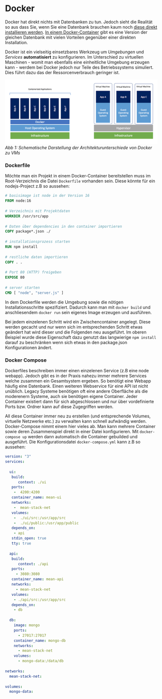 # Docker

Docker hat direkt nichts mit Datenbanken zu tun. Jedoch sieht die Realität so aus dass Sie, wenn Sie eine Datenbank brauchen kaum noch [diese direkt installieren werden](https://www.mysql.com/downloads/). [In einem Docker-Container](https://hub.docker.com/_/mysql) gibt es eine Version der gleichen Datenbank mit vielen Vorteilen gegenüber einer direkten Installation. 

Docker ist ein vielseitig einsetzbares Werkzeug um *Umgebungen* und *Services* **automatisiert** zu konfigurieren. Im Unterschied zu virtuellen Maschinen - womit man ebenfalls eine einheitliche Umgebung erzeugen kann - werdem bei Docker jedoch nur Teile des Betriebssystems simuliert. Dies führt dazu das der Ressorcenverbrauch geringer ist.



![](docker-arch.png)
*Abb 1: Schematische Darstellung der Architekturunterschiede von Docker zu VMs*

### Dockerfile
Möchte man ein Projekt in einem Docker-Container bereitstellen muss im Root-Verzeichnis die Datei `Dockerfile` vorhanden sein. Diese könnte für ein nodejs-Project z.B so aussehen:

```Dockerfile
# basisimage ist node in der Version 16
FROM node:16 

# Verzeichnis mit Projektdaten
WORKDIR /usr/src/app 

# Daten über dependencies in den container importieren
COPY package*.json ./ 

# installationsprozess starten
RUN npm install

# restliche daten importieren
COPY . .

# Port 80 (HTTP) freigeben
EXPOSE 80

# server starten
CMD [ "node", "server.js" ]
```
In dem Dockerfile werden die Umgebung sowie die nötigen Installationsschritte spezifiziert. Dadurch kann man mit `docker build` und anschliesendem `docker run` sein eigenes Image erzeugen und ausführen. 

Bei jedem einzelenen Schritt wird ein Zwischencontainer angelegt. Diese werden gecacht und nur wenn sich im entsprechenden Schritt etwas geändert hat wird dieser und die Folgenden neu ausgeführt. Im oberen Beispiel wurde diese Eigenschaft dazu genutzt das langwierige `npm install` darauf zu beschränken wenn sich etwas in den package.json Konfigurationen ändert. 

### Docker Compose

Dockerfiles beschreiben immer einen einzelenen Service (z.B eine node webapp). Jedoch gibt es in der Praxis nahezu immer mehrere Services welche zusammen ein Gesamtsystem ergeben. So benötigt eine Webapp häufig eine Datenbank. Einen weiteren Webservice für eine API ist nicht unüblich. Legacy Systeme benötigen oft eine andere Oberfläche als die moderenern Systeme, auch sie benötigen eigene Container. Jeder Container existiert dann für sich abgeschlossen und nur über vordefinierte Ports bzw. Ordner kann auf diese Zugegriffen werden. 

All diese Container immer neu zu erstellen (und entsprechende Volumes, virtuelle Netzwerke etc.) zu verwalten kann schnell aufwändig werden. Docker-Compose nimmt einem hier vieles ab. Man kann mehrere Container sowie deren Zusammenspiel direkt in einer Datei konfigurieren. Mit `docker-compose up` werden dann automatisch die Container gebuilded und ausgeführt. Die Konfigurationsdatei `docker-compose.yml` kann z.B so aussehen:

```yaml
version: "3"
services:
  
  ui:
   build:
      context: ./ui
   ports:
    -  4200:4200
   container_name: mean-ui
   networks:
    -  mean-stack-net
   volumes:
    -  ./ui/src:/usr/app/src
    -  ./ui/public:/usr/app/public
   depends_on:
    - api
   stdin_open: true
   tty: true

  api:
   build:
      context: ./api
   ports:
     - 3080:3080
   container_name: mean-api
   networks:
     - mean-stack-net
   volumes:
    - ./api/src:/usr/app/src
   depends_on:
    - db

  db:
    image: mongo
    ports:
      - 27017:27017
    container_name: mongo-db
    networks:
      - mean-stack-net
    volumes:
      - mongo-data:/data/db

networks:
  mean-stack-net:

volumes:
  mongo-data:

```

